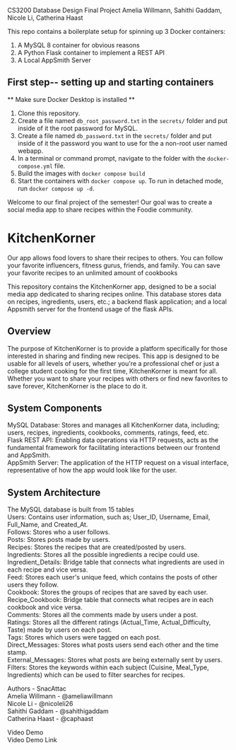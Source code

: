 CS3200 Database Design Final Project
Amelia Willmann, Sahithi Gaddam, Nicole Li, Catherina Haast

This repo contains a boilerplate setup for spinning up 3 Docker containers: 
1. A MySQL 8 container for obvious reasons
1. A Python Flask container to implement a REST API
1. A Local AppSmith Server

## First step-- setting up and starting containers
** Make sure Docker Desktop is installed **
1. Clone this repository.  
1. Create a file named `db_root_password.txt` in the `secrets/` folder and put inside of it the root password for MySQL. 
1. Create a file named `db_password.txt` in the `secrets/` folder and put inside of it the password you want to use for the a non-root user named webapp. 
1. In a terminal or command prompt, navigate to the folder with the `docker-compose.yml` file.  
1. Build the images with `docker compose build`
1. Start the containers with `docker compose up`.  To run in detached mode, run `docker compose up -d`. 


Welcome to our final project of the semester! Our goal was to create a social media app to share recipes within the Foodie community. 

# KitchenKorner

Our app allows food lovers to share their recipes to others. You can follow your favorite influencers, fitness gurus, friends, and family. You can save your favorite recipes to an unlimited amount of cookbooks

This repository contains the KitchenKorner app, designed to be a social media app dedicated to sharing recipes online. This database stores data on recipes, ingredients, users, etc.; a backend flask application; and a local Appsmith server for the frontend usage of the flask APIs.

## Overview 
The purpose of KitchenKorner is to provide a platform specifically for those interested in sharing and finding new recipes. This app is designed to be usable for all levels of users, whether you're a professional chef or just a college student cooking for the first time, KitchenKorner is meant for all. Whether you want to share your recipes with others or find new favorites to save forever, KitchenKorner is the place to do it.

## System Components
MySQL Database: Stores and manages all KitchenKorner data, including; users, recipes, ingredients, cookbooks, comments, ratings, feed, etc.<br>
Flask REST API: Enabling data operations via HTTP requests, acts as the fundamental framework for facilitating interactions between our frontend and AppSmith.<br>
AppSmith Server: The application of the HTTP request on a visual interface, representative of how the app would look like for the user.

## System Architecture
The MySQL database is built from 15 tables<br>
Users: Contains user information, such as; User_ID, Username, Email, Full_Name, and Created_At.<br>
Follows: Stores who a user follows.<br>
Posts: Stores posts made by users.<br>
Recipes: Stores the recipes that are created/posted by users.<br>
Ingredients: Stores all the possible ingredients a recipe could use.<br>
Ingredient_Details: Bridge table that connects what ingredients are used in each recipe and vice versa.<br>
Feed: Stores each user's unique feed, which contains the posts of other users they follow.<br>
Cookbook: Stores the groups of recipes that are saved by each user.<br>
Recipe_Cookbook: Bridge table that connects what recipes are in each cookbook and vice versa.<br>
Comments: Stores all the comments made by users under a post.<br>
Ratings: Stores all the different ratings (Actual_Time, Actual_Difficulty, Taste) made by users on each post.<br>
Tags: Stores which users were tagged on each post.<br>
Direct_Messages: Stores what posts users send each other and the time stamp.<br>
External_Messages: Stores what posts are being externally sent by users.<br>
Filters: Stores the keywords within each subject (Cuisine, Meal_Type, Ingredients) which can be used to filter searches for recipes.


Authors - SnacAttac<br>
Amelia Willmann - @ameliawillmann<br>
Nicole Li - @nicoleli26<br>
Sahithi Gaddam - @sahithigaddam<br>
Catherina Haast - @caphaast<br>


Video Demo<br>
Video Demo Link<br>


